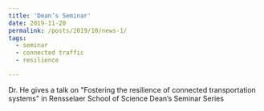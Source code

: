 ```yaml
---
title: 'Dean’s Seminar'
date: 2019-11-20
permalink: /posts/2019/10/news-1/
tags:
  - seminar
  - connected traffic
  - resilience

---
```


Dr. He gives a talk on "Fostering the resilience of connected transportation systems" in Rensselaer School of Science Dean’s Seminar Series